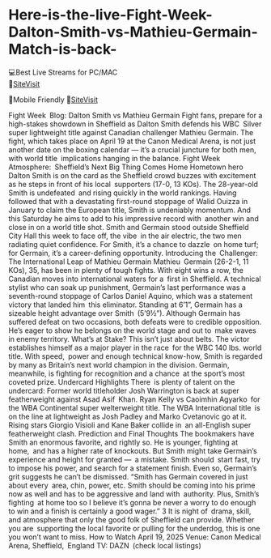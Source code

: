 # Here-is-the-live-Fight-Week-Dalton-Smith-vs-Mathieu-Germain-Match-is-back-


💻Best Live Streams for PC/MAC  
🔴[SiteVisit](https://rb.gy/7gxdl6)

📲Mobile  Friendly
🔴[SiteVisit](https://rb.gy/7gxdl6)


Fight Week Blog: Dalton Smith vs Mathieu Germain
Fight fans, prepare for a high-stakes showdown in Sheffield as Dalton Smith defends his WBC Silver super lightweight title against Canadian challenger Mathieu Germain. The fight, which takes place on April 19 at the Canon Medical Arena, is not just another date on the boxing calendar — it’s a crucial juncture for both men, with world title implications hanging in the balance.
Fight Week Atmosphere: Sheffield’s Next Big Thing Comes Home
Hometown hero Dalton Smith is on the card as the Sheffield crowd buzzes with excitement as he steps in front of his local supporters (17-0, 13 KOs). The 28-year-old Smith is undefeated and rising quickly in the world rankings. Having followed that with a devastating first-round stoppage of Walid Ouizza in January to claim the European title, Smith is undeniably momentum. And this Saturday he aims to add to his impressive record with another win and close in on a world title shot.
Smith and Germain stood outside Sheffield City Hall this week to face off, the vibe in the air electric, the two men radiating quiet confidence. For Smith, it’s a chance to dazzle on home turf; for Germain, it’s a career-defining opportunity.
Introducing the Challenger: The International Leap of Mathieu Germain
Mathieu Germain (26-2-1, 11 KOs), 35, has been in plenty of tough fights. With eight wins a row, the Canadian moves into international waters for a first in Sheffield. A technical stylist who can soak up punishment, Germain’s last performance was a seventh-round stoppage of Carlos Daniel Aquino, which was a statement victory that landed him this eliminator.
Standing at 6’1”, Germain has a sizeable height advantage over Smith (5’9½”). Although Germain has suffered defeat on two occasions, both defeats were to credible opposition. He’s eager to show he belongs on the world stage and out to make waves in enemy territory.
What’s at Stake?
This isn’t just about belts. The victor establishes himself as a major player in the race for the WBC 140 lbs. world title. With speed, power and enough technical know-how, Smith is regarded by many as Britain’s next world champion in the division. Germain, meanwhile, is fighting for recognition and a chance at the sport’s most coveted prize.
Undercard Highlights
There is plenty of talent on the undercard:
Former world titleholder Josh Warrington is back at super featherweight against Asad Asif Khan.
Ryan Kelly vs Caoimhin Agyarko for the WBA Continental super welterweight title.
The WBA International title is on the line at lightweight as Josh Padley and Marko Cvetanovic go at it.
Rising stars Giorgio Visioli and Kane Baker collide in an all-English super featherweight clash.
Prediction and Final Thoughts
The bookmakers have Smith an enormous favorite, and rightly so. He is younger, fighting at home, and has a higher rate of knockouts. But Smith might take Germain’s experience and height for granted — a mistake. Smith should start fast, try to impose his power, and search for a statement finish. Even so, Germain’s grit suggests he can’t be dismissed.
“Smith has Germain covered in just about every area, chin, power, etc. Smith should be coming into his prime now as well and has to be aggressive and land with authority. Plus, Smith’s fighting at home too so I believe it’s gonna be never a worry to do enough to win and a finish is certainly a good wager.” 3
It is night of drama, skill, and atmosphere that only the good folk of Sheffield can provide. Whether you are supporting the local favorite or pulling for the underdog, this is one you won’t want to miss.
How to Watch
April 19, 2025
Venue: Canon Medical Arena, Sheffield, England
TV: DAZN (check local listings)

